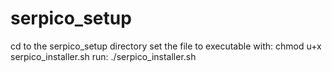 # serpico_setup

cd to the serpico_setup directory
set the file to executable with: chmod u+x serpico_installer.sh
run: ./serpico_installer.sh
